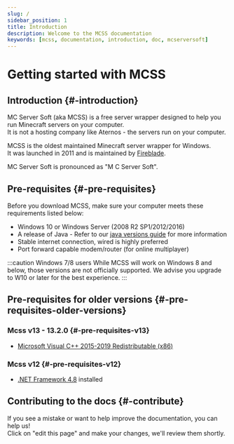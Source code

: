 ```yaml
---
slug: /
sidebar_position: 1
title: Introduction
description: Welcome to the MCSS documentation
keywords: [mcss, documentation, introduction, doc, mcserversoft]
---
```


# Getting started with MCSS

## Introduction {#-introduction}

MC Server Soft (aka MCSS) is a free server wrapper designed to help you run Minecraft servers on your computer.<br/>
It is not a hosting company like Aternos - the servers run on your computer.

MCSS is the oldest maintained Minecraft server wrapper for Windows.<br/>
It was launched in 2011 and is maintained by [Fireblade](https://github.com/fiahblade).

MC Server Soft is pronounced as "M C Server Soft".

## Pre-requisites {#-pre-requisites}

Before you download MCSS, make sure your computer meets these requirements listed below:
* Windows 10 or Windows Server (2008 R2 SP1/2012/2016)
* A release of Java - Refer to our [java versions guide](/advanced/java-version) for more information
* Stable internet connection, wired is highly preferred
* Port forward capable modem/router (for online multiplayer)

:::caution Windows 7/8 users
While MCSS will work on Windows 8 and below, those versions are not officially supported. We advise you upgrade to W10 or later for the best experience.
:::

## Pre-requisites for older versions  {#-pre-requisites-older-versions}

### Mcss v13 - 13.2.0 {#-pre-requisites-v13}

* [Microsoft Visual C++ 2015-2019 Redistributable (x86)](https://aka.ms/vs/17/release/vc_redist.x86.exe)

### Mcss v12 {#-pre-requisites-v12}

* [.NET Framework 4.8](https://dotnet.microsoft.com/download/dotnet-framework/net48) installed

## Contributing to the docs {#-contribute}

If you see a mistake or want to help improve the documentation, you can help us!<br/>
Click on "edit this page" and make your changes, we'll review them shortly.
